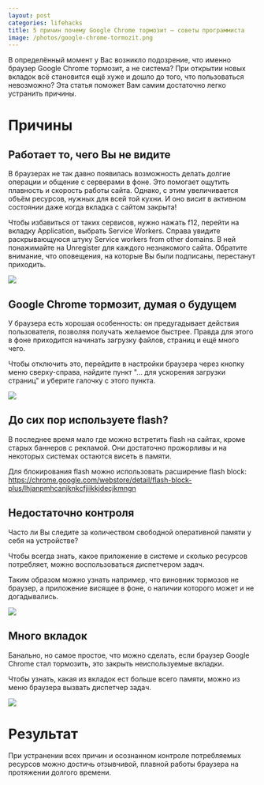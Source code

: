 ```yaml
---
layout: post
categories: lifehacks
title: 5 причин почему Google Chrome тормозит — советы программиста
image: /photos/google-chrome-tormozit.png
---
```


В определённый момент у Вас возникло подозрение, что именно браузер Google Chrome тормозит, а не система? При открытии новых вкладок всё становится ещё хуже и дошло до того, что пользоваться невозможно?
Эта статья поможет Вам самим достаточно легко устранить причины.

# Причины

## Работает то, чего Вы не видите

В браузерах не так давно появилась возможность делать долгие операции и общение с серверами в фоне. Это помогает ощутить плавность и скорость работы сайта.
Однако, с этим увеличивается объём ресурсов, нужных для всей той кухни. И оно висит в активном состоянии даже когда вкладка с сайтом закрыта!

Чтобы избавиться от таких сервисов, нужно нажать f12, перейти на вкладку Application, выбрать Service Workers. Справа увидите раскрывающуюся штуку Service workers from other domains. В ней понажимайте на Unregister для каждого незнакомого сайта. Обратите внимание, что оповещения, на которые Вы были подписаны, перестанут приходить.

![](https://avatars.mds.yandex.net/get-zen_doc/16074/pub_5bc31ff5575b6b00abbedea7_5bc3200ed1613800aa24b41b/scale_2400)

## Google Chrome тормозит, думая о будущем

У браузера есть хорошая особенность: он предугадывает действия пользователя, позволяя получать желаемое быстрее. Правда для этого в фоне приходится начинать загрузку файлов, страниц и ещё много чего.

Чтобы отключить это, перейдите в настройки браузера через кнопку меню сверху-справа, найдите пункт "... для ускорения загрузки страниц" и уберите галочку с этого пункта.

![](https://avatars.mds.yandex.net/get-zen_doc/34175/pub_5bc31ff5575b6b00abbedea7_5bc32047b7a6b100ac906f88/scale_2400)

## До сих пор используете flash?

В последнее время мало где можно встретить flash на сайтах, кроме старых баннеров с рекламой. Они достаточно прожорливы и на некоторых системах остаются висеть в памяти.

Для блокирования flash можно использовать расширение flash block: https://chrome.google.com/webstore/detail/flash-block-plus/lhjanpmhcanjknkcfjiikkjdecjkmngn

## Недостаточно контроля

Часто ли Вы следите за количеством свободной оперативной памяти у себя на устройстве?

Чтобы всегда знать, какое приложение в системе и сколько ресурсов потребляет, можно воспользоваться диспетчером задач.

Таким образом можно узнать например, что виновник тормозов не браузер, а приложение висящее в фоне, о наличии которого может и не догадывались.

![](https://avatars.mds.yandex.net/get-zen_doc/196027/pub_5bc31ff5575b6b00abbedea7_5bc3200e2ac0f700a9c16534/scale_2400)

## Много вкладок

Банально, но самое простое, что можно сделать, если браузер Google Chrome стал тормозить, это закрыть неиспользуемые вкладки.

Чтобы узнать, какая из вкладок ест больше всего памяти, можно из меню браузера вызвать диспетчер задач.

![](https://avatars.mds.yandex.net/get-zen_doc/222865/pub_5bc31ff5575b6b00abbedea7_5bc3200e3887bf00ac52530a/scale_2400)

# Результат

При устранении всех причин и осознанном контроле потребляемых ресурсов можно достичь отзывчивой, плавной работы браузера на протяжении долгого времени.
